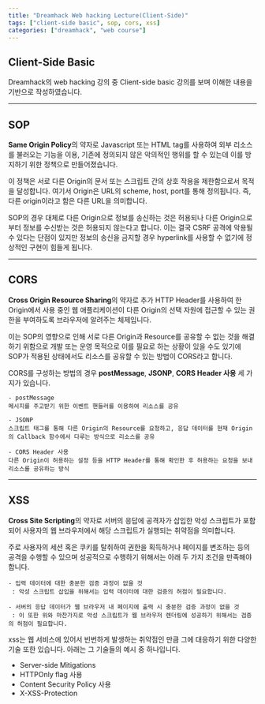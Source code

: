 ```yaml
---
title: "Dreamhack Web hacking Lecture(Client-Side)"
tags: ["client-side basic", sop, cors, xss]
categories: ["dreamhack", "web course"]
---
```


## Client-Side Basic

Dreamhack의 web hacking 강의 중 Client-side basic 강의를 보며 이해한 내용을 기반으로 작성하였습니다.

* * *

## **SOP**

**Same Origin Policy**의 약자로 Javascript 또는 HTML tag를 사용하여 외부 리소스를 불러오는 기능을 이용, 기존에 정의되지 않은 악의적인 행위를 할 수 있는데 이를 방지하기 위한 정책으로 만들어졌습니다.

이 정책은 서로 다른 Origin의 문서 또는 스크립트 간의 상호 작용을 제한함으로서 목적을 달성합니다. 여기서 Origin은 URL의 scheme, host, port를 통해 정의됩니다. 즉, 다른 origin이라고 함은 다른 URL을 의미합니다.

SOP의 경우 대체로 다른 Origin으로 정보를 송신하는 것은 허용되나 다른 Origin으로부터 정보를 수신받는 것은 허용되지 않는다고 합니다. 이는 결국 CSRF 공격에 악용될 수 있다는 단점이 있지만 정보의 송신을 금지할 경우 hyperlink를 사용할 수 없기에 정상적인 구현이 힘들게 됩니다.

* * *

## **CORS**

**Cross Origin Resource Sharing**의 약자로 추가 HTTP Header를 사용하여 한 Origin에서 사용 중인 웹 애플리케이션이 다른 Origin의 선택 자원에 접근할 수 있는 권한을 부여하도록 브라우저에 알려주는 체제입니다.

이는 SOP의 영향으로 인해 서로 다른 Origin과 Resource를 공유할 수 없는 것을 해결하기 위함으로 개발 또는 운영 목적으로 이를 필요로 하는 상황이 있을 수도 있기에 SOP가 적용된 상태에서도 리소스를 공유할 수 있는 방법이 CORS라고 합니다.

CORS를 구성하는 방법의 경우 **postMessage**, **JSONP**, **CORS Header 사용** 세 가지가 있습니다.

```
- postMessage
메시지를 주고받기 위한 이벤트 핸들러를 이용하여 리소스를 공유

- JSONP
스크립트 태그를 통해 다른 Origin의 Resource를 요청하고, 응답 데이터를 현재 Origin의 Callback 함수에서 다루는 방식으로 리소스를 공유

- CORS Header 사용
다른 Origin이 허용하는 설정 등을 HTTP Header를 통해 확인한 후 허용하는 요청을 보내 리소스를 공유하는 방식
```

* * *

## **XSS**

**Cross Site Scripting**의 약자로 서버의 응답에 공격자가 삽입한 악성 스크립트가 포함되어 사용자의 웹 브라우저에서 해당 스크립트가 실행되는 취약점을 의미합니다.

주로 사용자의 세션 혹은 쿠키를 탈취하여 권한을 획득하거나 페이지를 변조하는 등의 공격을 수행할 수 있으며 성공적으로 수행하기 위해서는 아래 두 가지 조건을 만족해야 합니다.

```
- 입력 데이터에 대한 충분한 검증 과정이 없을 것
 : 악성 스크립트 삽입을 위해서는 입력 데이터에 대한 검증의 허점이 필요합니다.

- 서버의 응답 데이터가 웹 브라우저 내 페이지에 출력 시 충분한 검증 과정이 없을 것
 : 이 또한 위와 마찬가지로 악성 스크립트가 웹 브라우저 렌더링에 성공하기 위해서는 검증의 허점이 필요합니다.
```

xss는 웹 서비스에 있어서 빈번하게 발생하는 취약점인 만큼 그에 대응하기 위한 다양한 기술 또한 있습니다. 아래는 그 기술들의 예시 중 하나입니다.

- Server-side Mitigations
- HTTPOnly flag 사용
- Content Security Policy 사용
- X-XSS-Protection
